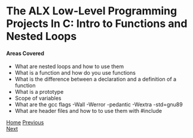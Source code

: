 # The ALX Low-Level Programming Projects In C: Intro to Functions and Nested Loops

#### Areas Covered
* What are nested loops and how to use them
* What is a function and how do you use functions
* What is the difference between a declaration and a definition of a function
* What is a prototype
* Scope of variables
* What are the gcc flags -Wall -Werror -pedantic -Wextra -std=gnu89
* What are header files and how to to use them with #include

[Home](../)
[Previous](../0x01-variables_if_else_while/)                                   
[Next](../0x03-debugging/)